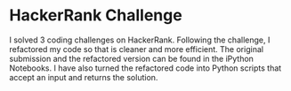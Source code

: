 # HackerRank Challenge

I solved 3 coding challenges on HackerRank. Following the challenge, I refactored my code so that is cleaner and more efficient. The original submission and the refactored version can be found in the iPython Notebooks. I have also turned the refactored code into Python scripts that accept an input and returns the solution.

